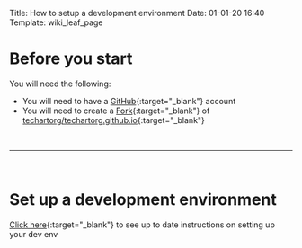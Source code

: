 Title: How to setup a development environment
Date: 01-01-20 16:40
Template: wiki_leaf_page

# Before you start

You will need the following:

- You will need to have a [GitHub](https://github.com/){:target="_blank"} account
- You will need to create a [Fork](https://guides.github.com/activities/forking/){:target="_blank"} of [techartorg/techartorg.github.io](https://github.com/techartorg/techartorg.github.io){:target="_blank"}

<br>

---

<br>

# Set up a development environment

[Click here](https://github.com/techartorg/techartorg.github.io/blob/master/README.md#setting-up-your-workspace){:target="_blank"} to see up to date instructions on setting up your dev env

<br>
